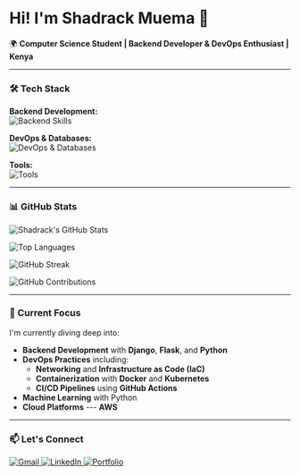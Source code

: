 # Hi! I'm Shadrack Muema 👋

🌍 **Computer Science Student | Backend Developer & DevOps Enthusiast | Kenya**

---

### 🛠️ Tech Stack

**Backend Development:**  
<img src="https://skillicons.dev/icons?i=python,django,flask,nodejs,express" alt="Backend Skills" />

**DevOps & Databases:**  
<img src="https://skillicons.dev/icons?i=docker,kubernetes,aws,githubactions,linux,jenkins,mysql,mongodb,postgresql" alt="DevOps & Databases" />

**Tools:**  
<img src="https://skillicons.dev/icons?i=git,vscode,pycharm" alt="Tools" />

---

### 📊 GitHub Stats

![Shadrack's GitHub Stats](https://github-readme-stats.vercel.app/api?username=ShadrackMwema&show_icons=true&theme=radical&hide_border=true)

![Top Languages](https://github-readme-stats.vercel.app/api/top-langs/?username=ShadrackMwema&layout=compact&theme=radical&hide_border=true)

![GitHub Streak](https://streak-stats.demolab.com?user=ShadrackMwema&theme=radical&hide_border=true)

![GitHub Contributions](https://github-contributor-stats.vercel.app/api?username=ShadrackMwema&theme=radical&hide_border=true)

---

### 🌱 Current Focus

I'm currently diving deep into:
- **Backend Development** with **Django**, **Flask**, and **Python**
- **DevOps Practices** including:
  - **Networking** and **Infrastructure as Code (IaC)**
  - **Containerization** with **Docker** and **Kubernetes**
  - **CI/CD Pipelines** using **GitHub Actions**
- **Machine Learning** with Python
- **Cloud Platforms** --- **AWS**

---

### 📫 Let's Connect

<div id="badges">
  <a href="mailto:mutinda.shadrack20@gmail.com">
    <img src="https://img.shields.io/badge/Gmail-D14836?style=for-the-badge&logo=gmail&logoColor=white" alt="Gmail" />
  </a>
  <a href="https://www.linkedin.com/in/shadrack-mutinda-2b5813239" target="_blank">
    <img src="https://img.shields.io/badge/LinkedIn-0077B5?style=for-the-badge&logo=linkedin&logoColor=white" alt="LinkedIn" />
  </a>
  <a href="https://shadrack-mutinda.vercel.app/" target="_blank">
    <img src="https://img.shields.io/badge/Portfolio-FF5722?style=for-the-badge&logo=todoist&logoColor=white" alt="Portfolio" />
  </a>
</div>

